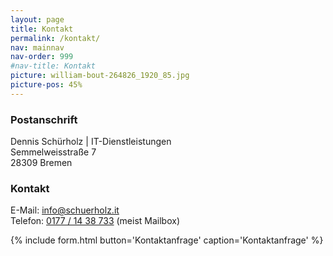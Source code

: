 ```yaml
---
layout: page
title: Kontakt
permalink: /kontakt/
nav: mainnav
nav-order: 999
#nav-title: Kontakt
picture: william-bout-264826_1920_85.jpg
picture-pos: 45%
---
```


### Postanschrift

Dennis Schürholz | IT-Dienstleistungen  
Semmelweisstraße 7  
28309 Bremen

### Kontakt

E-Mail: [info@schuerholz.it](mailto:info@schuerholz.it)  
Telefon: [0177 / 14 38 733](tel:00491771438733) (meist Mailbox)

{% include form.html button='Kontaktanfrage' caption='Kontaktanfrage' %}

